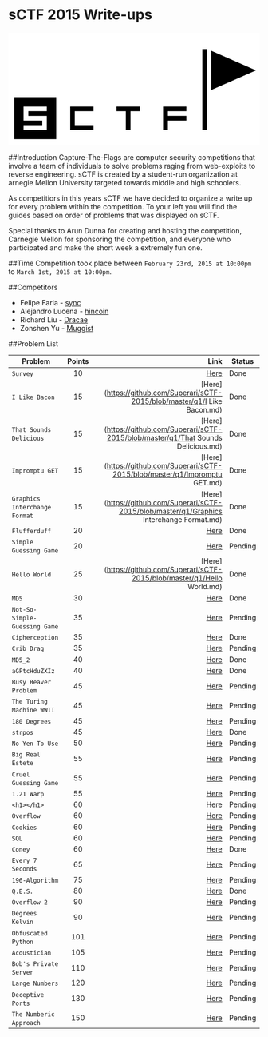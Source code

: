 sCTF 2015 Write-ups
=======

![logo](https://github.com/Superari/sCTF-2015/blob/master/q1/files/banner.png "logo")

##Introduction
Capture-The-Flags are computer security competitions that involve a team of individuals to solve problems raging from web-exploits to reverse engineering. sCTF is created by a student-run organization at arnegie Mellon University targeted towards middle and high schoolers.

As competitiors in this years sCTF we have decided to organize a write up for every problem within the competition. To your left you will find the guides based on order of problems that was displayed on sCTF.

Special thanks to Arun Dunna for creating and hosting the competition, Carnegie Mellon for sponsoring the competition, and everyone who participated and make the short week a extremely fun one.

##Time
Competition took place between ```February 23rd, 2015 at 10:00pm``` to ```March 1st, 2015 at 10:00pm```.

##Competitors

* Felipe Faria - [sync](https://github.com/Synchronizing)
* Alejandro Lucena - [hincoin](https://github.com/Hincoin)
* Richard Liu - [Dracae](https://github.com/Dracae)
* Zonshen Yu - [Muggist](https://github.com/Muggist)

##Problem List

| Problem                        | Points        | Link 																				 			   | Status  |
|--------------------------------|:-------------:| ---------------------------------------------------------------------------------------------------:| ------  |
| ```Survey```                         | 10            | [Here](https://github.com/Superari/sCTF-2015/blob/master/q1/Survey.md) 				 	   | Done    |
| ```I Like Bacon```                   | 15            | [Here](https://github.com/Superari/sCTF-2015/blob/master/q1/I Like Bacon.md) 		 		   | Done    |
| ```That Sounds Delicious```          | 15            | [Here](https://github.com/Superari/sCTF-2015/blob/master/q1/That Sounds Delicious.md) 		   | Done    |
| ```Impromptu GET```                  | 15            | [Here](https://github.com/Superari/sCTF-2015/blob/master/q1/Impromptu GET.md) 		 		   | Done    |
| ```Graphics Interchange Format```    | 15            | [Here](https://github.com/Superari/sCTF-2015/blob/master/q1/Graphics Interchange Format.md)   | Done	 |
| ```Flufferduff```                    | 20            | [Here](https://github.com/Superari/sCTF-2015/blob/master/q1/Flufferduff.md) 																			 		   | Done    |
| ```Simple Guessing Game```           | 20            | [Here](7) 																			 		   | Pending |
| ```Hello World```                    | 25            | [Here](https://github.com/Superari/sCTF-2015/blob/master/q1/Hello World.md) 				   | Done	 |
| ```MD5```                            | 30            | [Here](https://github.com/Superari/sCTF-2015/blob/master/q1/MD5.md) 	   	   			   	   | Done	 |
| ```Not-So-Simple-Guessing Game```    | 35            | [Here](10) 																	 			   | Pending |
| ```Cipherception```                  | 35            | [Here](https://github.com/Superari/sCTF-2015/blob/master/q1/Cipherception.md) 		  		   | Done	 |
| ```Crib Drag```                      | 35            | [Here](12) 																				   | Pending |
| ```MD5_2```                          | 40            | [Here](https://github.com/Superari/sCTF-2015/blob/master/q1/MD5_2.md) 				 		   | Done 	 |
| ```aGFtcHduZXIz```                   | 40            | [Here](https://github.com/Superari/sCTF-2015/blob/master/q1/aGFtcHduZXIz.md) 																			 	   | Done    |
| ```Busy Beaver Problem```            | 45            | [Here](15) 																				   | Pending |
| ```The Turing Machine WWII```        | 45            | [Here](16) 																			 	   | Pending |
| ```180 Degrees```                    | 45            | [Here](17) 																			   	   | Pending |
| ```strpos```                         | 45            | [Here](https://github.com/Superari/sCTF-2015/blob/master/q1/strpos.md) 				 	   | Done	 |
| ```No Yen To Use```                  | 50            | [Here](19) 																			 	   | Pending |
| ```Big Real Estete```                | 55            | [Here](20) 																			 	   | Pending |
| ```Cruel Guessing Game```            | 55            | [Here](https://github.com/Superari/sCTF-2015/blob/master/q1/Cruel%20Guessing%20Game.md) 																			 	   | Pending |
| ```1.21 Warp```                      | 55            | [Here](22) 																			 	   | Pending |
| ```<h1></h1>```                      | 60            | [Here](23) 																			 	   | Pending |
| ```Overflow```                       | 60            | [Here](24) 																			 	   | Pending |
| ```Cookies```                        | 60            | [Here](25) 																			 	   | Pending |
| ```SQL```                            | 60            | [Here](26) 																			 	   | Pending |
| ```Coney```                          | 60            | [Here](https://github.com/Superari/sCTF-2015/blob/master/q1/Coney.md)  					   | Done 	 |
| ```Every 7 Seconds```                | 65            | [Here](28) 																			 	   | Pending |
| ```196-Algorithm```                  | 75            | [Here](29) 																			 	   | Pending |
| ```Q.E.S.```                         | 80            | [Here](https://github.com/Superari/sCTF-2015/blob/master/q1/QES.md) 																			 	   | Done    |
| ```Overflow 2```                     | 90            | [Here](31) 																			 	   | Pending |
| ```Degrees Kelvin```                 | 90            | [Here](32) 																			 	   | Pending |
| ```Obfuscated Python```              | 101           | [Here](33) 																			 	   | Pending |
| ```Acoustician```                    | 105           | [Here](34) 																			 	   | Pending |
| ```Bob's Private Server```           | 110           | [Here](35) 																			 	   | Pending |
| ```Large Numbers```                  | 120           | [Here](36) 																			 	   | Pending |
| ```Deceptive Ports```                | 130           | [Here](37) 																			 	   | Pending |
| ```The Numberic Approach```          | 150           | [Here](38) 																				   | Pending |
